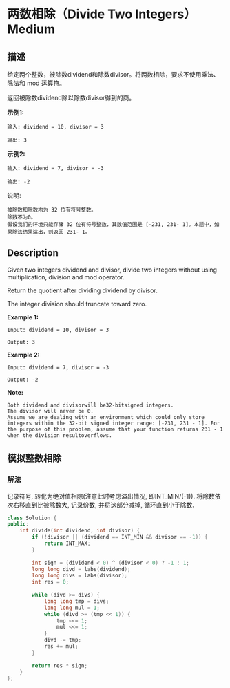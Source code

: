 # 两数相除（Divide Two Integers）Medium
## 描述
给定两个整数，被除数dividend和除数divisor。将两数相除，要求不使用乘法、除法和 mod 运算符。

返回被除数dividend除以除数divisor得到的商。

**示例1:**
```
输入: dividend = 10, divisor = 3

输出: 3
```

**示例2:**
```
输入: dividend = 7, divisor = -3

输出: -2
```

说明:


	被除数和除数均为 32 位有符号整数。
	除数不为0。
	假设我们的环境只能存储 32 位有符号整数，其数值范围是 [-231, 231- 1]。本题中，如果除法结果溢出，则返回 231- 1。

## Description
Given two integers dividend and divisor, divide two integers without using multiplication, division and mod operator.

Return the quotient after dividing dividend by divisor.

The integer division should truncate toward zero.

**Example 1:**
```
Input: dividend = 10, divisor = 3

Output: 3
```

**Example 2:**
```
Input: dividend = 7, divisor = -3

Output: -2
```
**Note:**



	Both dividend and divisorwill be32-bitsigned integers.
	The divisor will never be 0.
	Assume we are dealing with an environment which could only store integers within the 32-bit signed integer range: [-231, 231 - 1]. For the purpose of this problem, assume that your function returns 231 - 1 when the division resultoverflows.



## 模拟整数相除
### 解法
记录符号, 转化为绝对值相除(注意此时考虑溢出情况, 即INT_MIN/(-1)). 将除数依次右移直到比被除数大, 记录份数, 并将这部分减掉, 循环直到小于除数.
```c++
class Solution {
public:
    int divide(int dividend, int divisor) {
        if (!divisor || (dividend == INT_MIN && divisor == -1)) {
            return INT_MAX;
        }
        
        int sign = (dividend < 0) ^ (divisor < 0) ? -1 : 1;
        long long divd = labs(dividend);
        long long divs = labs(divisor);
        int res = 0;
        
        while (divd >= divs) {
            long long tmp = divs;
            long long mul = 1;
            while (divd >= (tmp << 1)) {
                tmp <<= 1;
                mul <<= 1;
            }
            divd -= tmp;
            res += mul;
        }
        
        return res * sign;
    }
};
```
